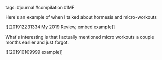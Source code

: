 tags: #journal #compilation #IMF

Here's an example of when I talked about hormesis and micro-workouts

![[201912231334 My 2019 Review, embed example]]

What's interesting is that I actually mentioned micro workouts a couple months earlier and just forgot.

![[201910109999 example]]


